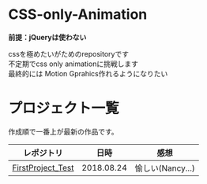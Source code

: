 # CSS-only-Animation

**前提：jQueryは使わない**

cssを極めたいがためのrepositoryです  
不定期でcss only animationに挑戦します  
最終的には Motion Gprahics作れるようになりたい  

# プロジェクト一覧

作成順で一番上が最新の作品です。

| レポジトリ | 日時 | 感想 |
| - | - | - |
|[FirstProject_Test](https://github.com/JPNYKW/CSS-only-Animation/tree/master/FirstProject_Test) | 2018.08.24 | 愉しい(Nancy...) |

